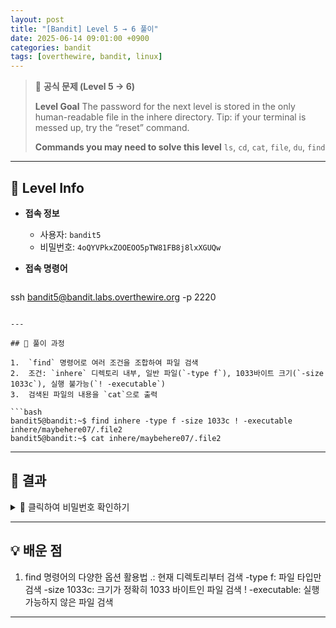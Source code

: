```yaml
---
layout: post
title: "[Bandit] Level 5 → 6 풀이"
date: 2025-06-14 09:01:00 +0900
categories: bandit
tags: [overthewire, bandit, linux]
---
```


> 📝 **공식 문제 (Level 5 → 6)**
>
> **Level Goal**
> The password for the next level is stored in the only human-readable file in the inhere directory. Tip: if your terminal is messed up, try the “reset” command.
>
> **Commands you may need to solve this level**
> `ls`, `cd`, `cat`, `file`, `du`, `find`

---

## 🔐 Level Info

- **접속 정보**
  - 사용자: `bandit5`
  - 비밀번호: `4oQYVPkxZOOEOO5pTW81FB8j8lxXGUQw`
  
- **접속 명령어**

  ```bash
ssh bandit5@bandit.labs.overthewire.org -p 2220
  ```

---

## 🧪 풀이 과정

1.  `find` 명령어로 여러 조건을 조합하여 파일 검색
2.  조건: `inhere` 디렉토리 내부, 일반 파일(`-type f`), 1033바이트 크기(`-size 1033c`), 실행 불가능(`! -executable`)
3.  검색된 파일의 내용을 `cat`으로 출력

```bash
bandit5@bandit:~$ find inhere -type f -size 1033c ! -executable
inhere/maybehere07/.file2
bandit5@bandit:~$ cat inhere/maybehere07/.file2
```

---

## 🎯 결과

<details markdown="1">
<summary>👀 클릭하여 비밀번호 확인하기</summary>

```
HWasnPhtq9AVKe0dmk45nxy20cvUa6EG
```

</details>

---

## 💡 배운 점

1. find 명령어의 다양한 옵션 활용법
  .: 현재 디렉토리부터 검색
  -type f: 파일 타입만 검색
  -size 1033c: 크기가 정확히 1033 바이트인 파일 검색
  ! -executable: 실행 가능하지 않은 파일 검색

---
